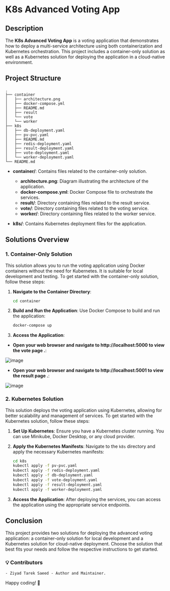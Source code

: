 # K8s Advanced Voting App

## Description

The **K8s Advanced Voting App** is a voting application that demonstrates how to deploy a multi-service architecture using both containerization and Kubernetes orchestration. This project includes a container-only solution as well as a Kubernetes solution for deploying the application in a cloud-native environment.

## Project Structure

```plaintext
.
├── container
│   ├── architecture.png
│   ├── docker-compose.yml
│   ├── README.md
│   ├── result
│   └── vote
│   └── worker
├── k8s
│   ├── db-deployment.yaml
│   ├── pv-pvc.yaml
│   ├── README.md
│   ├── redis-deployment.yaml
│   ├── result-deployment.yaml
│   ├── vote-deployment.yaml
│   └── worker-deployment.yaml
└── README.md
```

- **container/**: Contains files related to the container-only solution.
  - **architecture.png**: Diagram illustrating the architecture of the application.
  - **docker-compose.yml**: Docker Compose file to orchestrate the services.
  - **result/**: Directory containing files related to the result service.
  - **vote/**: Directory containing files related to the voting service.
  - **worker/**: Directory containing files related to the worker service.
  
- **k8s/**: Contains Kubernetes deployment files for the application.

## Solutions Overview

### 1. Container-Only Solution

This solution allows you to run the voting application using Docker containers without the need for Kubernetes. It is suitable for local development and testing. To get started with the container-only solution, follow these steps:

1. **Navigate to the Container Directory**:
   ```bash
   cd container
   ```

2. **Build and Run the Application**:
   Use Docker Compose to build and run the application:
   ```bash
   docker-compose up
   ```

3. **Access the Application**:
- **Open your web browser and navigate to http://localhost:5000 to view the vote page .**:

![image](https://github.com/user-attachments/assets/b870983c-bc7b-4f3f-af90-2f050a08ab9a)



- **Open your web browser and navigate to http://localhost:5001 to view the result page .**:

![image](https://github.com/user-attachments/assets/a161f4a8-446c-4b7e-9140-2d79905f560e)

### 2. Kubernetes Solution

This solution deploys the voting application using Kubernetes, allowing for better scalability and management of services. To get started with the Kubernetes solution, follow these steps:

1. **Set Up Kubernetes**:
   Ensure you have a Kubernetes cluster running. You can use Minikube, Docker Desktop, or any cloud provider.

2. **Apply the Kubernetes Manifests**:
   Navigate to the `k8s` directory and apply the necessary Kubernetes manifests:
   ```bash
   cd k8s
   kubectl apply -f pv-pvc.yaml
   kubectl apply -f redis-deployment.yaml
   kubectl apply -f db-deployment.yaml
   kubectl apply -f vote-deployment.yaml
   kubectl apply -f result-deployment.yaml
   kubectl apply -f worker-deployment.yaml
   ```

3. **Access the Application**:
   After deploying the services, you can access the application using the appropriate service endpoints.

## Conclusion

This project provides two solutions for deploying the advanced voting application: a container-only solution for local development and a Kubernetes solution for cloud-native deployment. Choose the solution that best fits your needs and follow the respective instructions to get started.


### 💡 Contributors
    - Ziyad Tarek Saeed - Author and Maintainer.

Happy coding! 🚀
